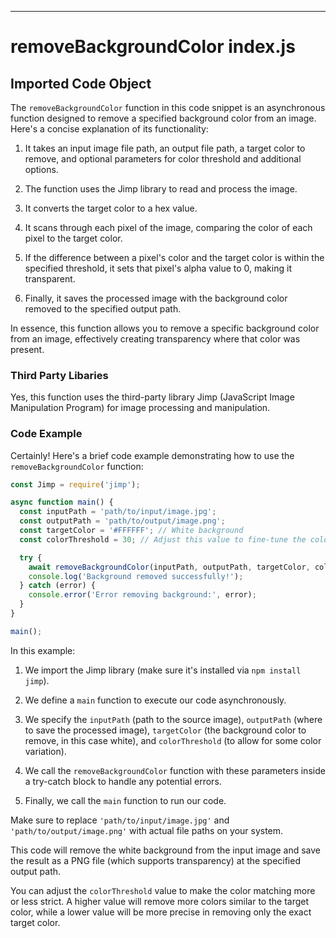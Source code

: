 

  

  

  

  

  

  

  

  
---
# removeBackgroundColor index.js
## Imported Code Object
The `removeBackgroundColor` function in this code snippet is an asynchronous function designed to remove a specified background color from an image. Here's a concise explanation of its functionality:

1. It takes an input image file path, an output file path, a target color to remove, and optional parameters for color threshold and additional options.

2. The function uses the Jimp library to read and process the image.

3. It converts the target color to a hex value.

4. It scans through each pixel of the image, comparing the color of each pixel to the target color.

5. If the difference between a pixel's color and the target color is within the specified threshold, it sets that pixel's alpha value to 0, making it transparent.

6. Finally, it saves the processed image with the background color removed to the specified output path.

In essence, this function allows you to remove a specific background color from an image, effectively creating transparency where that color was present.

### Third Party Libaries

Yes, this function uses the third-party library Jimp (JavaScript Image Manipulation Program) for image processing and manipulation.

### Code Example

Certainly! Here's a brief code example demonstrating how to use the `removeBackgroundColor` function:

```javascript
const Jimp = require('jimp');

async function main() {
  const inputPath = 'path/to/input/image.jpg';
  const outputPath = 'path/to/output/image.png';
  const targetColor = '#FFFFFF'; // White background
  const colorThreshold = 30; // Adjust this value to fine-tune the color matching

  try {
    await removeBackgroundColor(inputPath, outputPath, targetColor, colorThreshold);
    console.log('Background removed successfully!');
  } catch (error) {
    console.error('Error removing background:', error);
  }
}

main();
```

In this example:

1. We import the Jimp library (make sure it's installed via `npm install jimp`).

2. We define a `main` function to execute our code asynchronously.

3. We specify the `inputPath` (path to the source image), `outputPath` (where to save the processed image), `targetColor` (the background color to remove, in this case white), and `colorThreshold` (to allow for some color variation).

4. We call the `removeBackgroundColor` function with these parameters inside a try-catch block to handle any potential errors.

5. Finally, we call the `main` function to run our code.

Make sure to replace `'path/to/input/image.jpg'` and `'path/to/output/image.png'` with actual file paths on your system.

This code will remove the white background from the input image and save the result as a PNG file (which supports transparency) at the specified output path.

You can adjust the `colorThreshold` value to make the color matching more or less strict. A higher value will remove more colors similar to the target color, while a lower value will be more precise in removing only the exact target color.


  
